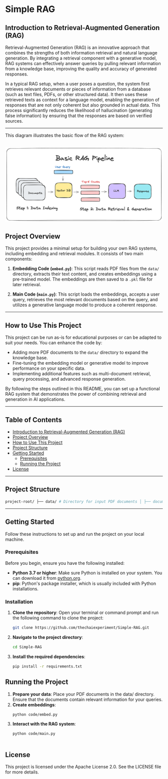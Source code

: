 # Simple RAG
## Introduction to Retrieval-Augmented Generation (RAG)

Retrieval-Augmented Generation (RAG) is an innovative approach that combines the strengths of both information retrieval and natural language generation. By integrating a retrieval component with a generative model, RAG systems can effectively answer queries by pulling relevant information from a knowledge base, improving the quality and accuracy of generated responses.

In a typical RAG setup, when a user poses a question, the system first retrieves relevant documents or pieces of information from a database (such as text files, PDFs, or other structured data). It then uses these retrieved texts as context for a language model, enabling the generation of responses that are not only coherent but also grounded in actual data. This process significantly reduces the likelihood of hallucination (generating false information) by ensuring that the responses are based on verified sources.

---
This diagram illustrates the basic flow of the RAG system:

![Basic RAG System](assets/11.png)
---

## Project Overview

This project provides a minimal setup for building your own RAG systems, including embedding and retrieval modules. It consists of two main components:

1. **Embedding Code (`embed.py`)**: This script reads PDF files from the `data/` directory, extracts their text content, and creates embeddings using a pre-trained model. The embeddings are then saved to a `.pkl` file for later retrieval.

2. **Main Code (`main.py`)**: This script loads the embeddings, accepts a user query, retrieves the most relevant documents based on the query, and utilizes a generative language model to produce a coherent response.
   
---

## How to Use This Project

This project can be run as-is for educational purposes or can be adapted to suit your needs. You can enhance the code by:
- Adding more PDF documents to the `data/` directory to expand the knowledge base.
- Fine-tuning the embedding model or generative model to improve performance on your specific data.
- Implementing additional features such as multi-document retrieval, query processing, and advanced response generation.

By following the steps outlined in this README, you can set up a functional RAG system that demonstrates the power of combining retrieval and generation in AI applications.

---

## Table of Contents

- [Introduction to Retrieval-Augmented Generation (RAG)](#introduction-to-retrieval-augmented-generation-rag)
- [Project Overview](#project-overview)
- [How to Use This Project](#how-to-use-this-project)
- [Project Structure](#project-structure)
- [Getting Started](#getting-started)
  - [Prerequisites](#prerequisites)
  - [Running the Project](#running-the-project)
- [License](#license)


---

## Project Structure

```perl
project-root/ ├── data/ # Directory for input PDF documents │ ├── document1.pdf # Example document 1 │ ├── document2.pdf # Example document 2 │ └── document3.pdf # Example document 3 ├── code/ # Directory containing the main code files │ ├── embed.py # Script to read PDFs, create embeddings, and save them │ └── main.py # Script to handle user queries and generate responses ├── requirements.txt # List of dependencies for the project └── README.md # Project documentation and instructions
```
---

## Getting Started

Follow these instructions to set up and run the project on your local machine.

### Prerequisites

Before you begin, ensure you have the following installed:

- **Python 3.7 or higher**: Make sure Python is installed on your system. You can download it from [python.org](https://www.python.org/downloads/).
- **pip**: Python's package installer, which is usually included with Python installations.

### Installation

1. **Clone the repository**:
   Open your terminal or command prompt and run the following command to clone the project:

   ```bash
   git clone https://github.com/thechaiexperiment/Simple-RAG.git
   ```
2. **Navigate to the project directory**:
   ```bash
   cd Simple-RAG
3. **Install the required dependencies**:
   ```bash
   pip install -r requirements.txt
## Running the Project
1. **Prepare your data**: Place your PDF documents in the data/ directory. Ensure that the documents contain relevant information for your queries.
2. **Create embeddings**:
   ```bash
   python code/embed.py
3. **Interact with the RAG system**:
   ```bash
   python code/main.py
 
## License
This project is licensed under the Apache License 2.0. See the LICENSE file for more details.
